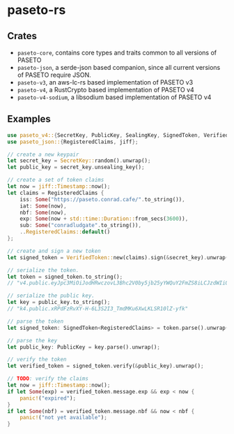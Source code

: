 # paseto-rs

## Crates

* `paseto-core`, contains core types and traits common to all versions of PASETO
* `paseto-json`, a serde-json based companion, since all current versions of PASETO require JSON.
* `paseto-v3`, an aws-lc-rs based implementation of PASETO v3
* `paseto-v4`, a RustCrypto based implementation of PASETO v4
* `paseto-v4-sodium`, a libsodium based implementation of PASETO v4

## Examples

```rust
use paseto_v4::{SecretKey, PublicKey, SealingKey, SignedToken, VerifiedToken};
use paseto_json::{RegisteredClaims, jiff};

// create a new keypair
let secret_key = SecretKey::random().unwrap();
let public_key = secret_key.unsealing_key();

// create a set of token claims
let now = jiff::Timestamp::now();
let claims = RegisteredClaims {
    iss: Some("https://paseto.conrad.cafe/".to_string()),
    iat: Some(now),
    nbf: Some(now),
    exp: Some(now + std::time::Duration::from_secs(3600)),
    sub: Some("conradludgate".to_string()),
    ..RegisteredClaims::default()
};

// create and sign a new token
let signed_token = VerifiedToken::new(claims).sign(&secret_key).unwrap();

// serialize the token.
let token = signed_token.to_string();
// "v4.public.eyJpc3MiOiJodHRwczovL3Bhc2V0by5jb25yYWQuY2FmZS8iLCJzdWIiOiJjb25yYWRsdWRnYXRlIiwiYXVkIjpudWxsLCJleHAiOiIyMDI1LTA5LTIwVDEyOjAxOjEzLjcyMjQ3OVoiLCJuYmYiOiIyMDI1LTA5LTIwVDExOjAxOjEzLjcyMjQ3OVoiLCJpYXQiOiIyMDI1LTA5LTIwVDExOjAxOjEzLjcyMjQ3OVoiLCJqdGkiOm51bGx9N7O1CAXQpQ3rpxhq6xFZt32z27VSL8suiek38-5W4LRGr1tDmKcP0_xrlp5-kdE6o7B_K8KU-6Fwmu0hzrkiDQ"

// serialize the public key.
let key = public_key.to_string();
// "k4.public.xRPdFzRvXY-H-6L3S2I3_TmdMKu6XwLKLSR10lZ-yfk"
```

```rust
// parse the token
let signed_token: SignedToken<RegisteredClaims> = token.parse().unwrap();

// parse the key
let public_key: PublicKey = key.parse().unwrap();

// verify the token
let verified_token = signed_token.verify(&public_key).unwrap();

// TODO: verify the claims
let now = jiff::Timestamp::now();
if let Some(exp) = verified_token.message.exp && exp < now {
    panic!("expired");
}
if let Some(nbf) = verified_token.message.nbf && now < nbf {
    panic!("not yet available");
}
```
